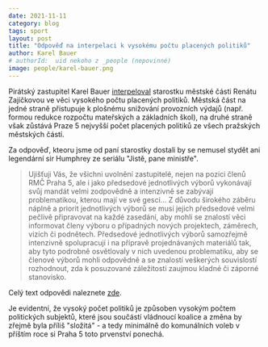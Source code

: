 ```yaml
---
date: 2021-11-11
category: blog
tags: sport
layout: post
title: "Odpověď na interpelaci k vysokému počtu placených politiků"
author: Karel Bauer
# authorId:  uid nekoho z _people (nepovinné)
image: people/karel-bauer.png
---
```


Pirátský zastupitel Karel Bauer [interpeloval](https://praha5.pirati.cz/aktuality/Interpelace-vysoky-pocet-uvolnenych-zastupitelu.html) starostku městské části Renátu Zajíčkovou ve věci vysokého počtu placených politiků.
Městská část na jedné straně přistupuje k plošnému snižování provozních výdajů (např. formou redukce rozpočtu mateřských a základních škol), na druhé straně však zůstává Praze 5 nejvyšší počet placených politiků ze všech pražských městských částí.

Za odpověď, kteoru jsme od paní starostky dostali by se nemusel stydět ani legendární sir Humphrey ze seriálu "Jistě, pane ministře".

> Ujišťuji Vás, že všichni uvolnění zastupitelé, nejen na pozici členů RMČ Praha 5, ale i jako předsedové jednotlivých výborů vykonávají svůj mandát velmi zodpovědně a intenzivně se zabývají problematikou, kterou mají ve své gesci... Z důvodu širokého záběru náplně a priorit jednotlivých výborů se musí jejich předsedové velmi pečlivě připravovat na každé zasedání, aby mohli se znalostí věci informovat členy výboru
o případných nových projektech, záměrech, vizích či podnětech. Předsedové jednotlivých výborů samozřejmě intenzivně spolupracují i na přípravě projednávaných materiálů tak, aby tyto podrobně osvětlovaly v nich uvedenou problematiku, aby se členové výborů mohli odpovědně
a se znalostí veškerých souvislostí rozhodnout, zda k posuzované záležitosti zaujmou kladné
či záporné stanovisko.

Celý text odpovědi naleznete [zde](https://www.praha5.cz/interpelace/uspora-provoznich-vydaju-v-navaznosti-na-pocet-uvolnenych-zastupitelu/).

Je evidentní, že vysoký počet politiků je způsoben vysokým počtem politických subjektů, které jsou součástí vládnoucí koalice a změna by zřejmě byla příliš "složitá" - a tedy minimálně do komunálních voleb v příštím roce si Praha 5 toto prvenství ponechá.
